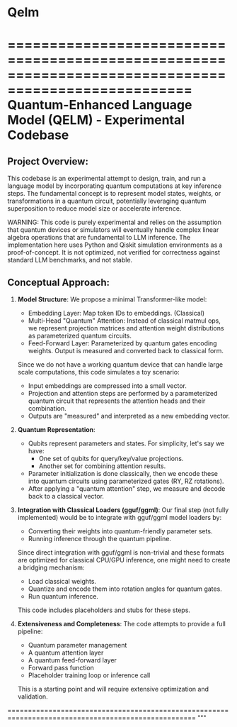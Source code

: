 # Qelm
====================================================================================================
Quantum-Enhanced Language Model (QELM) - Experimental Codebase
====================================================================================================

Project Overview:
-----------------
This codebase is an experimental attempt to design, train, and run a language model by incorporating 
quantum computations at key inference steps. The fundamental concept is to represent model states, 
weights, or transformations in a quantum circuit, potentially leveraging quantum superposition to 
reduce model size or accelerate inference.

WARNING: 
This code is purely experimental and relies on the assumption that quantum devices or simulators 
will eventually handle complex linear algebra operations that are fundamental to LLM inference. The 
implementation here uses Python and Qiskit simulation environments as a proof-of-concept. It is not 
optimized, not verified for correctness against standard LLM benchmarks, and not stable.

Conceptual Approach:
--------------------
1. **Model Structure**:
   We propose a minimal Transformer-like model:
   - Embedding Layer: Map token IDs to embeddings. (Classical)
   - Multi-Head "Quantum" Attention: Instead of classical matmul ops, we represent projection 
     matrices and attention weight distributions as parameterized quantum circuits.
   - Feed-Forward Layer: Parameterized by quantum gates encoding weights. Output is measured 
     and converted back to classical form.
   
   Since we do not have a working quantum device that can handle large scale computations, this 
   code simulates a toy scenario:
   - Input embeddings are compressed into a small vector.
   - Projection and attention steps are performed by a parameterized quantum circuit that 
     represents the attention heads and their combination.
   - Outputs are "measured" and interpreted as a new embedding vector. 
   
2. **Quantum Representation**:
   - Qubits represent parameters and states. For simplicity, let's say we have:
     - One set of qubits for query/key/value projections.
     - Another set for combining attention results.
   - Parameter initialization is done classically, then we encode these into quantum circuits 
     using parameterized gates (RY, RZ rotations).
   - After applying a "quantum attention" step, we measure and decode back to a classical vector.

3. **Integration with Classical Loaders (gguf/ggml)**:
   Our final step (not fully implemented) would be to integrate with gguf/ggml model loaders by:
   - Converting their weights into quantum-friendly parameter sets.
   - Running inference through the quantum pipeline.
   
   Since direct integration with gguf/ggml is non-trivial and these formats are optimized for 
   classical CPU/GPU inference, one might need to create a bridging mechanism:
   - Load classical weights.
   - Quantize and encode them into rotation angles for quantum gates.
   - Run quantum inference.
   
   This code includes placeholders and stubs for these steps.

4. **Extensiveness and Completeness**:
   The code attempts to provide a full pipeline:
   - Quantum parameter management
   - A quantum attention layer
   - A quantum feed-forward layer
   - Forward pass function
   - Placeholder training loop or inference call
   
   This is a starting point and will require extensive optimization and validation.

====================================================================================================
"""
